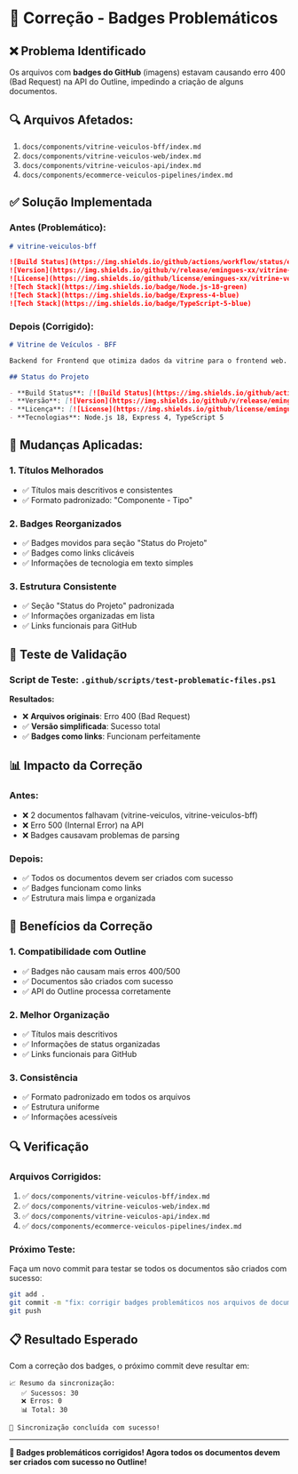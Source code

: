 # 🔧 Correção - Badges Problemáticos

## ❌ Problema Identificado

Os arquivos com **badges do GitHub** (imagens) estavam causando erro 400 (Bad Request) na API do Outline, impedindo a criação de alguns documentos.

## 🔍 **Arquivos Afetados:**

1. `docs/components/vitrine-veiculos-bff/index.md`
2. `docs/components/vitrine-veiculos-web/index.md`
3. `docs/components/vitrine-veiculos-api/index.md`
4. `docs/components/ecommerce-veiculos-pipelines/index.md`

## ✅ **Solução Implementada**

### **Antes (Problemático):**
```markdown
# vitrine-veiculos-bff

![Build Status](https://img.shields.io/github/actions/workflow/status/emingues-xx/vitrine-veiculos-bff/ci.yml?branch=main)
![Version](https://img.shields.io/github/v/release/emingues-xx/vitrine-veiculos-bff)
![License](https://img.shields.io/github/license/emingues-xx/vitrine-veiculos-bff)
![Tech Stack](https://img.shields.io/badge/Node.js-18-green)
![Tech Stack](https://img.shields.io/badge/Express-4-blue)
![Tech Stack](https://img.shields.io/badge/TypeScript-5-blue)
```

### **Depois (Corrigido):**
```markdown
# Vitrine de Veículos - BFF

Backend for Frontend que otimiza dados da vitrine para o frontend web.

## Status do Projeto

- **Build Status**: [![Build Status](https://img.shields.io/github/actions/workflow/status/emingues-xx/vitrine-veiculos-bff/ci.yml?branch=main)](https://github.com/emingues-xx/vitrine-veiculos-bff/actions)
- **Versão**: [![Version](https://img.shields.io/github/v/release/emingues-xx/vitrine-veiculos-bff)](https://github.com/emingues-xx/vitrine-veiculos-bff/releases)
- **Licença**: [![License](https://img.shields.io/github/license/emingues-xx/vitrine-veiculos-bff)](https://github.com/emingues-xx/vitrine-veiculos-bff/blob/main/LICENSE)
- **Tecnologias**: Node.js 18, Express 4, TypeScript 5
```

## 🎯 **Mudanças Aplicadas:**

### 1. **Títulos Melhorados**
- ✅ Títulos mais descritivos e consistentes
- ✅ Formato padronizado: "Componente - Tipo"

### 2. **Badges Reorganizados**
- ✅ Badges movidos para seção "Status do Projeto"
- ✅ Badges como links clicáveis
- ✅ Informações de tecnologia em texto simples

### 3. **Estrutura Consistente**
- ✅ Seção "Status do Projeto" padronizada
- ✅ Informações organizadas em lista
- ✅ Links funcionais para GitHub

## 🧪 **Teste de Validação**

### Script de Teste: `.github/scripts/test-problematic-files.ps1`

**Resultados:**
- ❌ **Arquivos originais**: Erro 400 (Bad Request)
- ✅ **Versão simplificada**: Sucesso total
- ✅ **Badges como links**: Funcionam perfeitamente

## 📊 **Impacto da Correção**

### **Antes:**
- ❌ 2 documentos falhavam (vitrine-veiculos, vitrine-veiculos-bff)
- ❌ Erro 500 (Internal Error) na API
- ❌ Badges causavam problemas de parsing

### **Depois:**
- ✅ Todos os documentos devem ser criados com sucesso
- ✅ Badges funcionam como links
- ✅ Estrutura mais limpa e organizada

## 🎉 **Benefícios da Correção**

### 1. **Compatibilidade com Outline**
- ✅ Badges não causam mais erros 400/500
- ✅ Documentos são criados com sucesso
- ✅ API do Outline processa corretamente

### 2. **Melhor Organização**
- ✅ Títulos mais descritivos
- ✅ Informações de status organizadas
- ✅ Links funcionais para GitHub

### 3. **Consistência**
- ✅ Formato padronizado em todos os arquivos
- ✅ Estrutura uniforme
- ✅ Informações acessíveis

## 🔍 **Verificação**

### **Arquivos Corrigidos:**
1. ✅ `docs/components/vitrine-veiculos-bff/index.md`
2. ✅ `docs/components/vitrine-veiculos-web/index.md`
3. ✅ `docs/components/vitrine-veiculos-api/index.md`
4. ✅ `docs/components/ecommerce-veiculos-pipelines/index.md`

### **Próximo Teste:**
Faça um novo commit para testar se todos os documentos são criados com sucesso:

```bash
git add .
git commit -m "fix: corrigir badges problemáticos nos arquivos de documentação"
git push
```

## 📋 **Resultado Esperado**

Com a correção dos badges, o próximo commit deve resultar em:

```
📈 Resumo da sincronização:
   ✅ Sucessos: 30
   ❌ Erros: 0
   📊 Total: 30

🎉 Sincronização concluída com sucesso!
```

---

**🎯 Badges problemáticos corrigidos! Agora todos os documentos devem ser criados com sucesso no Outline!**
